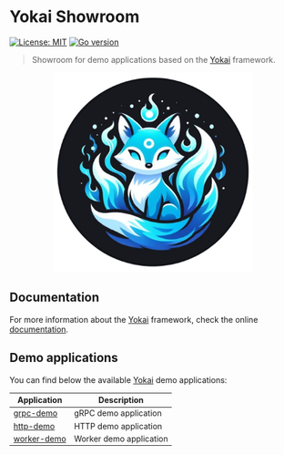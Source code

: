 # Yokai Showroom

[![License: MIT](https://img.shields.io/badge/License-MIT-blue.svg)](https://opensource.org/licenses/MIT)
[![Go version](https://img.shields.io/badge/Go-≥1.20-blue)](https://go.dev/)

> Showroom for demo applications based on the [Yokai](https://github.com/ankorstore/yokai) framework.

<p align="center">
  <img src="docs/assets/images/yokai-bck.png" width="350" height="350" />
</p>

## Documentation

For more information about the [Yokai](https://github.com/ankorstore/yokai) framework,  check the online [documentation](https://ankorstore.github.io/yokai).

## Demo applications

You can find below the available [Yokai](https://github.com/ankorstore/yokai) demo applications:

| Application                | Description             |
|----------------------------|-------------------------|
| [grpc-demo](grpc-demo)     | gRPC demo application   |
| [http-demo](http-demo)     | HTTP demo application   |
| [worker-demo](worker-demo) | Worker demo application |

